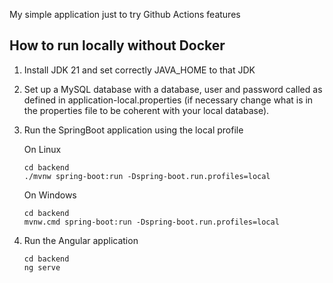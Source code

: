 My simple application just to try Github Actions features

## How to run locally without Docker
1. Install JDK 21 and set correctly JAVA_HOME to that JDK
2. Set up a MySQL database with a database, user and password called as defined in application-local.properties (if necessary change what is in the properties file to be coherent with your local database).
3. Run the SpringBoot application using the local profile

   On Linux
   ```
   cd backend
   ./mvnw spring-boot:run -Dspring-boot.run.profiles=local
   ```
   On Windows
   ```
   cd backend
   mvnw.cmd spring-boot:run -Dspring-boot.run.profiles=local
   ```
4. Run the Angular application
   ```
   cd backend
   ng serve
   ```
